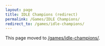 ```yaml
---
layout: page
title: IDLE Champions (redirect)
permalink: /Games/IDLE Champions/
redirect_to: /games/idle-champions/
---
```


This page moved to <a class="internal-link" href="{{ '/games/idle-champions/' | relative_url }}">/games/idle-champions/</a>.

